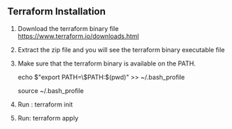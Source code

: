 ## Terraform Installation

1. Download the terraform binary file https://www.terraform.io/downloads.html

2. Extract the zip file and you will see the terraform binary executable file

3. Make sure that the terraform binary is available on the PATH.

   echo $"export PATH=\$PATH:$(pwd)" >> ~/.bash_profile

   source ~/.bash_profile

4. Run : terraform init

5. Run: terraform apply
